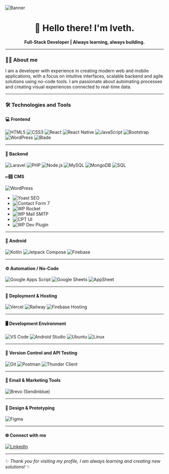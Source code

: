 ![Banner](./Banner.png)

<h1 align="center"> 👋 Hello there! I'm Iveth. </h1>

<p align="center">
  <strong> Full-Stack Developer | Always learning, always building. </strong><br />

</p>

---

### 👩‍💻 About me

I am a developer with experience in creating modern web and mobile applications, with a focus on intuitive interfaces, scalable backend and agile solutions using no-code tools. I am passionate about automating processes and creating visual experiences connected to real-time data.

---

### 🛠️ Technologies and Tools

#### 💻 Frontend

![HTML5](https://img.shields.io/badge/HTML5-E34F26?style=for-the-badge&logo=html5&logoColor=white)
![CSS3](https://img.shields.io/badge/CSS3-1572B6?style=for-the-badge&logo=css3&logoColor=white)
![React](https://img.shields.io/badge/React-20232A?style=for-the-badge&logo=react&logoColor=61DAFB)
![React Native](https://img.shields.io/badge/React%20Native-20232A?style=for-the-badge&logo=react&logoColor=61DAFB)
![JavaScript](https://img.shields.io/badge/JavaScript-F7DF1E?style=for-the-badge&logo=javascript&logoColor=black)
![Bootstrap](https://img.shields.io/badge/Bootstrap-563D7C?style=for-the-badge&logo=bootstrap&logoColor=white)
![WordPress](https://img.shields.io/badge/WordPress-21759B?style=for-the-badge&logo=wordpress&logoColor=white)
![Blade](https://img.shields.io/badge/Blade-Laravel-DD0031?style=for-the-badge&logo=laravel&logoColor=white)

---

#### 🧠 Backend 

![Laravel](https://img.shields.io/badge/Laravel-F55247?style=for-the-badge&logo=laravel&logoColor=white)
![PHP](https://img.shields.io/badge/PHP-777BB4?style=for-the-badge&logo=php&logoColor=white)
![Node.js](https://img.shields.io/badge/Node.js-339933?style=for-the-badge&logo=node.js&logoColor=white)
![MySQL](https://img.shields.io/badge/MySQL-005C84?style=for-the-badge&logo=mysql&logoColor=white)
![MongoDB](https://img.shields.io/badge/MongoDB-47A248?style=for-the-badge&logo=mongodb&logoColor=white)
![SQL](https://img.shields.io/badge/SQL-4479A1?style=for-the-badge&logo=sqlite&logoColor=white)

#### 👉🏽 CMS 

![WordPress](https://img.shields.io/badge/WordPress%20CMS-21759B?style=for-the-badge&logo=wordpress&logoColor=white)
+ ![Yoast SEO](https://img.shields.io/badge/Yoast%20SEO-7A0BC0?style=for-the-badge&logo=yoast&logoColor=white)
+ ![Contact Form 7](https://img.shields.io/badge/Contact%20Form%207-2096F3?style=for-the-badge&logo=wordpress&logoColor=white)
+ ![WP Rocket](https://img.shields.io/badge/WP%20Rocket-F15A24?style=for-the-badge&logo=wordpress&logoColor=white)
+ ![WP Mail SMTP](https://img.shields.io/badge/WP%20Mail%20SMTP-FF7139?style=for-the-badge&logo=gmail&logoColor=white)
+ ![CPT UI](https://img.shields.io/badge/Custom%20Post%20Type%20UI-1E8CBE?style=for-the-badge&logo=wordpress&logoColor=white)
+ ![WP Dev Plugin](https://img.shields.io/badge/WordPress%20Plugin%20Dev-21759B?style=for-the-badge&logo=wordpress&logoColor=white)

---

#### 📱 Android

![Kotlin](https://img.shields.io/badge/Kotlin-7F52FF?style=for-the-badge&logo=kotlin&logoColor=white)
![Jetpack Compose](https://img.shields.io/badge/Jetpack_Compose-4285F4?style=for-the-badge&logo=jetpack-compose&logoColor=white)
![Firebase](https://img.shields.io/badge/Firebase-FFCA28?style=for-the-badge&logo=firebase&logoColor=black)

---

#### ⚙️ Automation / No-Code

![Google Apps Script](https://img.shields.io/badge/Google%20Apps%20Script-4285F4?style=for-the-badge&logo=google&logoColor=white)
![Google Sheets](https://img.shields.io/badge/Google%20Sheets-34A853?style=for-the-badge&logo=google-sheets&logoColor=white)
![AppSheet](https://img.shields.io/badge/AppSheet-0769AD?style=for-the-badge&logo=google&logoColor=white)

---


#### 🚀 Deployment & Hosting

![Vercel](https://img.shields.io/badge/Vercel-000000?style=for-the-badge&logo=vercel&logoColor=white)
![Railway](https://img.shields.io/badge/Railway-0B0D0E?style=for-the-badge&logo=railway&logoColor=white)
![Firebase Hosting](https://img.shields.io/badge/Firebase_Hosting-FFCA28?style=for-the-badge&logo=firebase&logoColor=black)

---


#### 🖥️ Development Environment

![VS Code](https://img.shields.io/badge/VS%20Code-007ACC?style=for-the-badge&logo=visualstudiocode&logoColor=white)
![Android Studio](https://img.shields.io/badge/Android%20Studio-3DDC84?style=for-the-badge&logo=android-studio&logoColor=white)
![Ubuntu](https://img.shields.io/badge/Ubuntu-E95420?style=for-the-badge&logo=ubuntu&logoColor=white)
![Linux](https://img.shields.io/badge/Linux-FCC624?style=for-the-badge&logo=linux&logoColor=black)

---

#### 🔧 Version Control and API Testing

![Git](https://img.shields.io/badge/Git-F05032?style=for-the-badge&logo=git&logoColor=white)
![Postman](https://img.shields.io/badge/Postman-FF6C37?style=for-the-badge&logo=postman&logoColor=white)
![Thunder Client](https://img.shields.io/badge/Thunder_Client-5A29E4?style=for-the-badge&logo=visualstudiocode&logoColor=white)

---

#### 📩 Email & Marketing Tools

![Brevo (Sendinblue)](https://img.shields.io/badge/Brevo%20(Sendinblue)-0096FF?style=for-the-badge&logo=maildotru&logoColor=white)

---

#### 🎨 Design & Prototyping

![Figma](https://img.shields.io/badge/Figma-F24E1E?style=for-the-badge&logo=figma&logoColor=white)

---

#### 🌐 Connect with me

[![LinkedIn](https://img.shields.io/badge/LinkedIn-ivethb-blue?style=for-the-badge&logo=linkedin)](https://www.linkedin.com/in/iveth-b-7aa866307)

---

✨ *Thank you for visiting my profile, I am always learning and creating new solutions!* ✨
